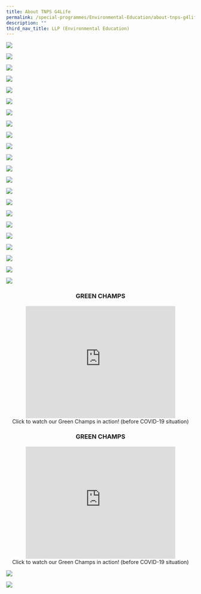 ```yaml
---
title: About TNPS G4Life
permalink: /special-programmes/Environmental-Education/about-tnps-g4life/
description: ""
third_nav_title: LLP (Environmental Education)
---
```



![](/images/g4life1.png)

![](/images/g4life2.png)

![](/images/g4life3.png)

![](/images/g4life4.png)

![](/images/g4life5.png)

![](/images/g4life6.png)

![](/images/g4life7.png)

![](/images/g4life8.png)

![](/images/g4life9.png)

![](/images/g4life10.png)

![](/images/g4life11.png)

![](/images/g4life12.png)

![](/images/g4life13.png)

![](/images/g4life14.png)

![](/images/g4life15.png)

![](/images/g4life16.png)

![](/images/g4life17.png)

![](/images/g4life18.png)

![](/images/g4life19.png)

![](/images/g4life20.png)

![](/images/g4life21.png)

![](/images/g4life22.png)

<center><h3>GREEN CHAMPS</h3></center>

<center><iframe width="400" height="300" src="https://www.youtube.com/embed/cGDsDnstRng" title="Little Green Fingers" frameborder="0" allow="accelerometer; autoplay; clipboard-write; encrypted-media; gyroscope; picture-in-picture" allowfullscreen></iframe><br>Click to watch our Green Champs in action! (before COVID-19 situation)</center>

<center><h3>GREEN CHAMPS</h3></center>

<center><iframe width="400" height="300" src="https://www.youtube.com/embed/RThPb4dARjQ" title="Tray Return" frameborder="0" allow="accelerometer; autoplay; clipboard-write; encrypted-media; gyroscope; picture-in-picture" allowfullscreen></iframe><br>Click to watch our Green Champs in action! (before COVID-19 situation)</center>


![](/images/g4life25.png)

![](/images/g4life26.png)